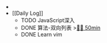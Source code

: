 -
- [[Daily Log]]
	- TODO JavaScript深入
	- DONE 算法-双向列表 >[🍅🍅 50min](#agenda-pomo://?t=f-1684749992967-1500%2Cf-1684752039489-1500)
	- DONE Learn vim